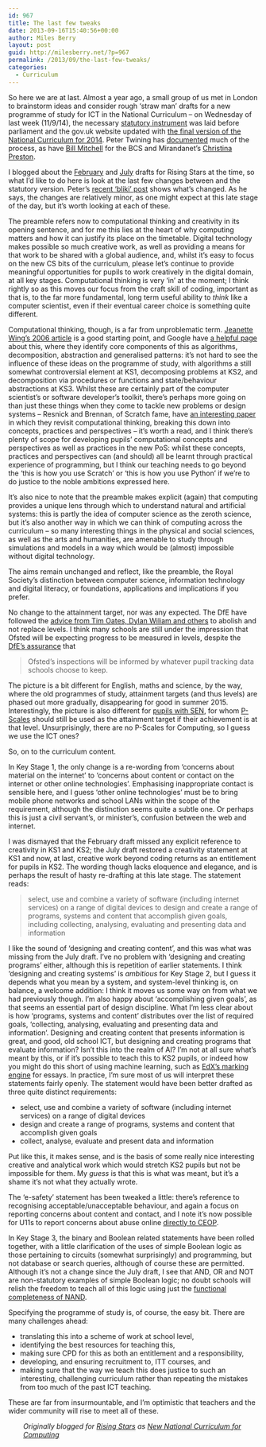 ```yaml
---
id: 967
title: The last few tweaks
date: 2013-09-16T15:40:56+00:00
author: Miles Berry
layout: post
guid: http://milesberry.net/?p=967
permalink: /2013/09/the-last-few-tweaks/
categories:
  - Curriculum
---
```

So here we are at last. Almost a year ago, a small group of us met in London to brainstorm ideas and consider rough ‘straw man’ drafts for a new programme of study for ICT in the National Curriculum &#8211; on Wednesday of last week (11/9/14), the necessary [statutory instrument](http://www.legislation.gov.uk/uksi/2013/2232/pdfs/uksi_20132232_en.pdf) was laid before parliament and the gov.uk website updated with [the final version of the National Curriculum for 2014](https://www.gov.uk/government/organisations/department-for-education/series/national-curriculum). Peter Twining has [documented](http://edfutures.net/PeterT%27s_bliki) much of the process, as have [Bill Mitchell](http://academy.bcs.org/blogs/computing-schools-update?utm_medium=email&utm_source=BCS+The+Chartered+Institute+for+IT&utm_campaign=2879556_community190713&dm_i=9U7,1PPVO,5MQNKN,63DXC,1) for the BCS and Mirandanet’s [Christina Preston](http://inroads.acm.org/article.cfm?aid=2465099).

I blogged about the [February](http://www.risingstars-uk.com/blog/?p=799) and [July](http://edfutures.net/Final_version_of_the_Computing_PoS) drafts for Rising Stars at the time, so what I’d like to do here is look at the last few changes between and the statutory version. Peter’s [recent ‘bliki’ post](http://edfutures.net/Final_version_of_the_Computing_PoS) shows what’s changed. As he says, the changes are relatively minor, as one might expect at this late stage of the day, but it’s worth looking at each of these.

The preamble refers now to computational thinking and creativity in its opening sentence, and for me this lies at the heart of why computing matters and how it can justify its place on the timetable. Digital technology makes possible so much creative work, as well as providing a means for that work to be shared with a global audience, and, whilst it’s easy to focus on the new CS bits of the curriculum, please let’s continue to provide meaningful opportunities for pupils to work creatively in the digital domain, at all key stages. Computational thinking is very ‘in’ at the moment; I think rightly so as this moves our focus from the craft skill of coding, important as that is, to the far more fundamental, long term useful ability to _think_ like a computer scientist, even if their eventual career choice is something quite different.

Computational thinking, though, is a far from unproblematic term. [Jeanette Wing’s 2006 article](http://www.cs.cmu.edu/afs/cs/usr/wing/www/publications/Wing06.pdf) is a good starting point, and Google have [a helpful page](http://www.google.com/edu/computational-thinking/) about this, where they identify core components of this as algorithms, decomposition, abstraction and generalised patterns: it’s not hard to see the influence of these ideas on the programme of study, with algorithms a still somewhat controversial element at KS1, decomposing problems at KS2, and decomposition via procedures or functions and state/behaviour abstractions at KS3. Whilst these are certainly part of the computer scientist’s or software developer’s toolkit, there’s perhaps more going on than just these things when they come to tackle new problems or design systems &#8211; Resnick and Brennan, of Scratch fame, have [an interesting paper](http://web.media.mit.edu/~kbrennan/files/Brennan_Resnick_AERA2012_CT.pdf) in which they revisit computational thinking, breaking this down into concepts, practices and perspectives &#8211; it’s worth a read, and I think there’s plenty of scope for developing pupils’ computational concepts and perspectives as well as practices in the new PoS: whilst these concepts, practices and perspectives can (and should) all be learnt through practical experience of programming, but I think our teaching needs to go beyond the ‘this is how you use Scratch’ or ‘this is how you use Python’ if we’re to do justice to the noble ambitions expressed here.

It’s also nice to note that the preamble makes explicit (again) that computing provides a unique lens through which to understand natural and artificial systems: this is partly the idea of computer science as the zeroth science, but it’s also another way in which we can think of computing across the curriculum &#8211; so many interesting things in the physical and social sciences, as well as the arts and humanities, are amenable to study through simulations and models in a way which would be (almost) impossible without digital technology.

The aims remain unchanged and reflect, like the preamble, the Royal Society’s distinction between computer science, information technology and digital literacy, or foundations, applications and implications if you prefer.

No change to the attainment target, nor was any expected. The DfE have followed the [advice from Tim Oates, Dylan Wiliam and others](https://www.gov.uk/government/uploads/system/uploads/attachment_data/file/175439/NCR-Expert_Panel_Report.pdf) to abolish and not replace levels. I think many schools are still under the impression that Ofsted will be expecting progress to be measured in levels, despite the [DfE’s assurance](http://www.education.gov.uk/schools/teachingandlearning/curriculum/nationalcurriculum2014/a00225864/assessing-without-levels) that

> Ofsted’s inspections will be informed by whatever pupil tracking data schools choose to keep.

The picture is a bit different for English, maths and science, by the way, where the old programmes of study, attainment targets (and thus levels) are phased out more gradually, disappearing for good in summer 2015. Interestingly, the picture is also different for [pupils with SEN](http://www.legislation.gov.uk/uksi/2013/2232/article/5/made), for whom [P-Scales](http://media.education.gov.uk/assets/files/pdf/p/p%20scales%202007.pdf) should still be used as the attainment target if their achievement is at that level. Unsurprisingly, there are no P-Scales for Computing, so I guess we use the ICT ones?

So, on to the curriculum content.

In Key Stage 1, the only change is a re-wording from ‘concerns about material on the internet’ to ‘concerns about content or contact on the internet or other online technologies’. Emphasising inappropriate contact is sensible here, and I guess ‘other online technologies’ must be to bring mobile phone networks and school LANs within the scope of the requirement, although the distinction seems quite a subtle one. Or perhaps this is just a civil servant’s, or minister’s, confusion between the web and internet.

I was dismayed that the February draft missed any explicit reference to creativity in KS1 and KS2; the July draft restored a creativity statement at KS1 and now, at last, creative work beyond coding returns as an entitlement for pupils in KS2. The wording though lacks eloquence and elegance, and is perhaps the result of hasty re-drafting at this late stage. The statement reads:

> select, use and combine a variety of software (including internet services) on a range of digital devices to design and create a range of programs, systems and content that accomplish given goals, including collecting, analysing, evaluating and presenting data and information

I like the sound of ‘designing and creating content’, and this was what was missing from the July draft. I’ve no problem with ‘designing and creating programs’ either, although this is repetition of earlier statements. I think ‘designing and creating systems’ is _ambitious_ for Key Stage 2, but I guess it depends what you mean by a system, and system-level thinking is, on balance, a welcome addition: I think it moves us some way on from what we had previously though. I’m also happy about ‘accomplishing given goals’, as that seems an essential part of design discipline. What I’m less clear about is how ‘programs, systems and content’ distributes over the list of required goals, ‘collecting, analysing, evaluating and presenting data and information’. Designing and creating content that presents information is great, and good, old school ICT, but designing and creating programs that evaluate information? Isn’t this into the realm of AI? I’m not at all sure what’s meant by this, or if it’s possible to teach this to KS2 pupils, or indeed how you might do this short of using machine learning, such as [EdX’s marking engine](http://code.edx.org/discern/) for essays. In practice, I’m sure most of us will interpret these statements fairly openly. The statement would have been better drafted as three quite distinct requirements:

  * select, use and combine a variety of software (including internet services) on a range of digital devices
  * design and create a range of programs, systems and content that accomplish given goals
  * collect, analyse, evaluate and present data and information

Put like this, it makes sense, and is the basis of some really nice interesting creative and analytical work which would stretch KS2 pupils but not be impossible for them. My _guess_ is that this is what was meant, but it’s a shame it’s not what they actually wrote.

The ‘e-safety’ statement has been tweaked a little: there’s reference to recognising acceptable/unacceptable behaviour, and again a focus on reporting concerns about content and contact, and I note it’s now possible for U11s to report concerns about abuse online [directly to CEOP](http://www.ceop.police.uk/safety-centre/8-10/).

In Key Stage 3, the binary and Boolean related statements have been rolled together, with a little clarification of the uses of simple Boolean logic as those pertaining to circuits (somewhat surprisingly) and programming, but not database or search queries, although of course these are permitted. Although it’s not a change since the July draft, I see that AND, OR and NOT are non-statutory examples of simple Boolean logic; no doubt schools will relish the freedom to teach all of this logic using just the [functional completeness of NAND](http://www.adafruit.com/blog/2013/03/15/nandputer-functionally-complete-and-absolutely-necessary/).

Specifying the programme of study is, of course, the easy bit. There are many challenges ahead:

  * translating this into a scheme of work at school level,
  * identifying the best resources for teaching this,
  * making sure CPD for this as both an entitlement and a responsibility,
  * developing, and ensuring recruitment to, ITT courses, and
  * making sure that the way we teach this does justice to such an interesting, challenging curriculum rather than repeating the mistakes from too much of the past ICT teaching.

These are far from insurmountable, and I’m optimistic that teachers and the wider community will rise to meet all of these.

<p style="padding-left: 30px;">
  <em>Originally blogged for <a href="http://www.risingstars-uk.com">Rising Stars</a> as <a href="http://www.risingstars-uk.com/blog/?p=1348">New National Curriculum for Computing</a></em>
</p>